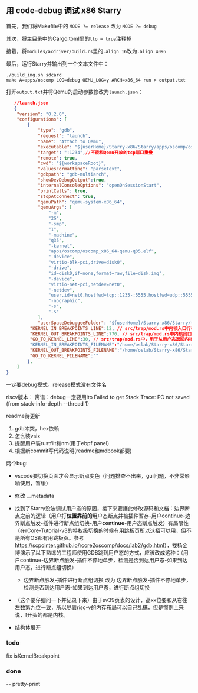 ## 用 code-debug 调试 x86 Starry

首先，我们将Makefile中的 `MODE ?= release` 改为 `MODE ?= debug`

其次，将主目录中的Cargo.toml里的`lto = true`注释掉

接着，将`modules/axdriver/build.rs`里的`.align 16`改为`.align 4096`

最后，运行Starry并输出到一个文本文件中：

```
./build_img.sh sdcard
make A=apps/oscomp LOG=debug QEMU_LOG=y ARCH=x86_64 run > output.txt
```

打开`output.txt`并将Qemu的启动参数修改为`launch.json`：

```json
   //launch.json
   {
    "version": "0.2.0",
    "configurations": [
        {
            "type": "gdb",
            "request": "launch",
            "name": "Attach to Qemu",
            "executable": "${userHome}/Starry-x86/Starry/apps/oscomp/oscomp_x86_64-qemu-q35.elf",
            "target": ":1234",//不能和Qemu开放的tcp端口重叠
            "remote": true,
            "cwd": "${workspaceRoot}",
            "valuesFormatting": "parseText",
            "gdbpath": "gdb-multiarch",
            "showDevDebugOutput":true,
            "internalConsoleOptions": "openOnSessionStart",
            "printCalls": true,
            "stopAtConnect": true,
            "qemuPath": "qemu-system-x86_64",
            "qemuArgs": [
                "-m",
                "2G",
                "-smp",
                "1",
                "-machine",
                "q35",
                "-kernel",
                "apps/oscomp/oscomp_x86_64-qemu-q35.elf",
                "-device",
                "virtio-blk-pci,drive=disk0",
                "-drive",
                "id=disk0,if=none,format=raw,file=disk.img",
                "-device",
                "virtio-net-pci,netdev=net0",
                "-netdev",
                "user,id=net0,hostfwd=tcp::1235-:5555,hostfwd=udp::5555-:5555",
                "-nographic",
                "-s",
                "-S"
            ],
            "userSpaceDebuggeeFolder": "${userHome}/Starry-x86/Starry/testcases/sdcard/bin/",
         "KERNEL_IN_BREAKPOINTS_LINE":12, // src/trap/mod.rs中内核入口行号。可能要修改
         "KERNEL_OUT_BREAKPOINTS_LINE":770, // src/trap/mod.rs中内核出口行号。可能要修改
         "GO_TO_KERNEL_LINE":30, // src/trap/mod.rs中，用于从用户态返回内核的断点行号。在rCore-Tutorial-v3中，这是set_user_trap_entry函数中的stvec::write(TRAMPOLINE as usize, TrapMode::Direct);语句。
         "KERNEL_IN_BREAKPOINTS_FILENAME":"/home/oslab/Starry-x86/Starry/modules/axhal/src/arch/x86_64/trap.rs",
         "KERNEL_OUT_BREAKPOINTS_FILENAME":"/home/oslab/Starry-x86/Starry/modules/axtask/src/task.rs",
         "GO_TO_KERNEL_FILENAME":""
        },
    ]
}
```

一定要debug模式。release模式没有文件名

riscv版本：
离谱：debug一定要用lto
Failed to get Stack Trace: PC not saved (from stack-info-depth --thread 1)


readme待更新
1. gdb冲突，hex依赖
2. 怎么装vsix
3. 提醒用户装rustfilt和nm(用于ebpf panel)
4. 根据新commit写代码说明(readme和mdbook都要)

两个bug:
- vscode要切换页面才会显示断点变色（问题排查不出来，gui问题，不非常影响使用，暂缓）
- 修改 __metadata
- 找到了Starry没法调试用户态的原因，接下来要据此修改源码和文档：边界断点之前的逻辑（用户打**位置靠前的**用户态断点并被插件暂存-用户continue-边界断点触发-插件进行断点组切换-用户**continue**-用户态断点触发）有局限性（在rCore-Tutorial-v3的特权级切换的时候有用跳板页所以这招可以用，但不是所有OS都有用跳板页。参考<https://scpointer.github.io/rcore2oscomp/docs/lab2/gdb.html>），找杨金博演示了以下熟练的工程师使用GDB跳到用户态的方式，应该改成这种：（用户continue-边界断点触发-插件不停地单步，检测是否到达用户态-如果到达用户态，进行断点组切换）
    - 边界断点触发-插件进行断点组切换 改为 边界断点触发-插件不停地单步，检测是否到达用户态-如果到达用户态，进行断点组切换
- （这个要仔细问一下并记录下来）由于sv39页表的设计，高xx位要和从右往左数第九位一致，所以尽管risc-v的内存布局可以自己乱搞，但是惯例上来说，f开头的都是内核。

- 结构体展开

### todo 
fix isKernelBreakpoint



### done
-- pretty-print
